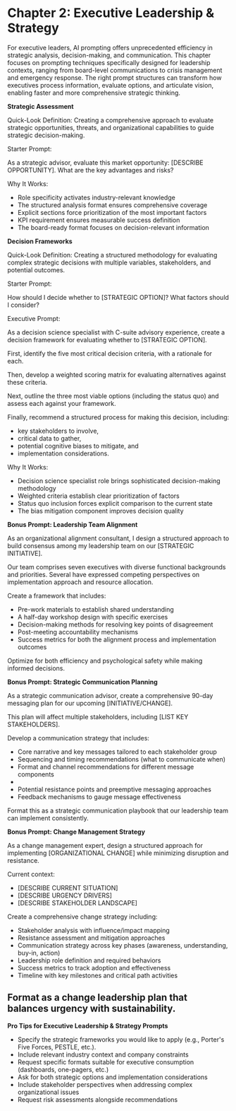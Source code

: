 # Chapter 2: Executive Leadership & Strategy

For executive leaders, AI prompting offers unprecedented efficiency in strategic analysis, decision-making, and communication. This chapter focuses on prompting techniques specifically designed for leadership contexts, ranging from board-level communications to crisis management and emergency response. The right prompt structures can transform how executives process information, evaluate options, and articulate vision, enabling faster and more comprehensive strategic thinking.

**Strategic Assessment**

Quick-Look Definition: Creating a comprehensive approach to evaluate strategic opportunities, threats, and organizational capabilities to guide strategic decision-making.

Starter Prompt:

As a strategic advisor, evaluate this market opportunity: [DESCRIBE OPPORTUNITY]. What are the key advantages and risks?  

Why It Works:

- Role specificity activates industry-relevant knowledge
- The structured analysis format ensures comprehensive coverage
- Explicit sections force prioritization of the most important factors
- KPI requirement ensures measurable success definition
- The board-ready format focuses on decision-relevant information

**Decision Frameworks**

Quick-Look Definition: Creating a structured methodology for evaluating complex strategic decisions with multiple variables, stakeholders, and potential outcomes.

Starter Prompt:

How should I decide whether to [STRATEGIC OPTION]? What factors should I consider?

Executive Prompt:

As a decision science specialist with C-suite advisory experience, create a decision framework for evaluating whether to [STRATEGIC OPTION].

First, identify the five most critical decision criteria, with a rationale for each.

Then, develop a weighted scoring matrix for evaluating alternatives against these criteria.

Next, outline the three most viable options (including the status quo) and assess each against your framework.

Finally, recommend a structured process for making this decision, including:

- key stakeholders to involve,
- critical data to gather,
- potential cognitive biases to mitigate, and
- implementation considerations.

Why It Works:

- Decision science specialist role brings sophisticated decision-making methodology
- Weighted criteria establish clear prioritization of factors
- Status quo inclusion forces explicit comparison to the current state
- The bias mitigation component improves decision quality

**Bonus Prompt: Leadership Team Alignment**

As an organizational alignment consultant, I design a structured approach to build consensus among my leadership team on our [STRATEGIC INITIATIVE].

Our team comprises seven executives with diverse functional backgrounds and priorities. Several have expressed competing perspectives on implementation approach and resource allocation.

Create a framework that includes:

- Pre-work materials to establish shared understanding
- A half-day workshop design with specific exercises
- Decision-making methods for resolving key points of disagreement
- Post-meeting accountability mechanisms
- Success metrics for both the alignment process and implementation outcomes

Optimize for both efficiency and psychological safety while making informed decisions.

**Bonus Prompt: Strategic Communication Planning**

As a strategic communication advisor, create a comprehensive 90-day messaging plan for our upcoming [INITIATIVE/CHANGE].

This plan will affect multiple stakeholders, including [LIST KEY STAKEHOLDERS].

Develop a communication strategy that includes:

- Core narrative and key messages tailored to each stakeholder group
- Sequencing and timing recommendations (what to communicate when)
- Format and channel recommendations for different message components
- 
- Potential resistance points and preemptive messaging approaches
- Feedback mechanisms to gauge message effectiveness

Format this as a strategic communication playbook that our leadership team can implement consistently.

**Bonus Prompt: Change Management Strategy**

As a change management expert, design a structured approach for implementing [ORGANIZATIONAL CHANGE] while minimizing disruption and resistance.

Current context:

- [DESCRIBE CURRENT SITUATION]
- [DESCRIBE URGENCY DRIVERS]
- [DESCRIBE STAKEHOLDER LANDSCAPE]


Create a comprehensive change strategy including:

- Stakeholder analysis with influence/impact mapping
- Resistance assessment and mitigation approaches
- Communication strategy across key phases (awareness, understanding, buy-in, action)
- Leadership role definition and required behaviors
- Success metrics to track adoption and effectiveness
- Timeline with key milestones and critical path activities


Format as a change leadership plan that balances urgency with sustainability.
---

**Pro Tips for Executive Leadership & Strategy Prompts**

- Specify the strategic frameworks you would like to apply (e.g., Porter's Five Forces, PESTLE, etc.).
- Include relevant industry context and company constraints
- Request specific formats suitable for executive consumption (dashboards, one-pagers, etc.)
- Ask for both strategic options and implementation considerations
- Include stakeholder perspectives when addressing complex organizational issues
- Request risk assessments alongside recommendations
